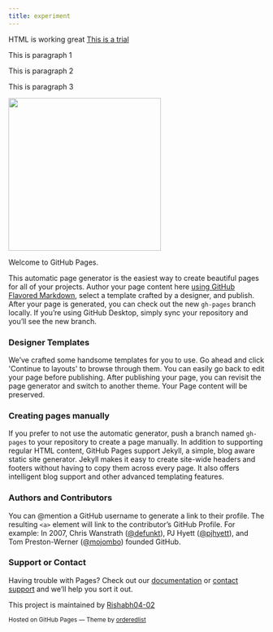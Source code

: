 ```yaml
---
title: experiment
---
```


<script>
var metas = document.getElementsByTagName('meta');
var i;
if (navigator.userAgent.match(/iPhone/i)) {
  for (i=0; i<metas.length; i++) {
    if (metas[i].name == "viewport") {
      metas[i].content = "width=device-width, minimum-scale=1.0, maximum-scale=1.0";
    }
  }
  document.addEventListener("gesturestart", gestureStart, false);
}
function gestureStart() {
  for (i=0; i<metas.length; i++) {
    if (metas[i].name == "viewport") {
      metas[i].content = "width=device-width, minimum-scale=0.25, maximum-scale=1.6";
    }
  }
}
</script>
<style>
/*
The MIT License (MIT)

Copyright (c) 2016 GitHub, Inc.

Permission is hereby granted, free of charge, to any person obtaining a copy
of this software and associated documentation files (the "Software"), to deal
in the Software without restriction, including without limitation the rights
to use, copy, modify, merge, publish, distribute, sublicense, and/or sell
copies of the Software, and to permit persons to whom the Software is
furnished to do so, subject to the following conditions:

The above copyright notice and this permission notice shall be included in all
copies or substantial portions of the Software.

THE SOFTWARE IS PROVIDED "AS IS", WITHOUT WARRANTY OF ANY KIND, EXPRESS OR
IMPLIED, INCLUDING BUT NOT LIMITED TO THE WARRANTIES OF MERCHANTABILITY,
FITNESS FOR A PARTICULAR PURPOSE AND NONINFRINGEMENT. IN NO EVENT SHALL THE
AUTHORS OR COPYRIGHT HOLDERS BE LIABLE FOR ANY CLAIM, DAMAGES OR OTHER
LIABILITY, WHETHER IN AN ACTION OF CONTRACT, TORT OR OTHERWISE, ARISING FROM,
OUT OF OR IN CONNECTION WITH THE SOFTWARE OR THE USE OR OTHER DEALINGS IN THE
SOFTWARE.

*/

.pl-c /* comment */ {
  color: #969896;
}

.pl-c1 /* constant, variable.other.constant, support, meta.property-name, support.constant, support.variable, meta.module-reference, markup.raw, meta.diff.header */,
.pl-s .pl-v /* string variable */ {
  color: #0086b3;
}

.pl-e /* entity */,
.pl-en /* entity.name */ {
  color: #795da3;
}

.pl-smi /* variable.parameter.function, storage.modifier.package, storage.modifier.import, storage.type.java, variable.other */,
.pl-s .pl-s1 /* string source */ {
  color: #333;
}

.pl-ent /* entity.name.tag */ {
  color: #63a35c;
}

.pl-k /* keyword, storage, storage.type */ {
  color: #a71d5d;
}

.pl-s /* string */,
.pl-pds /* punctuation.definition.string, string.regexp.character-class */,
.pl-s .pl-pse .pl-s1 /* string punctuation.section.embedded source */,
.pl-sr /* string.regexp */,
.pl-sr .pl-cce /* string.regexp constant.character.escape */,
.pl-sr .pl-sre /* string.regexp source.ruby.embedded */,
.pl-sr .pl-sra /* string.regexp string.regexp.arbitrary-repitition */ {
  color: #183691;
}

.pl-v /* variable */ {
  color: #ed6a43;
}

.pl-id /* invalid.deprecated */ {
  color: #b52a1d;
}

.pl-ii /* invalid.illegal */ {
  color: #f8f8f8;
  background-color: #b52a1d;
}

.pl-sr .pl-cce /* string.regexp constant.character.escape */ {
  font-weight: bold;
  color: #63a35c;
}

.pl-ml /* markup.list */ {
  color: #693a17;
}

.pl-mh /* markup.heading */,
.pl-mh .pl-en /* markup.heading entity.name */,
.pl-ms /* meta.separator */ {
  font-weight: bold;
  color: #1d3e81;
}

.pl-mq /* markup.quote */ {
  color: #008080;
}

.pl-mi /* markup.italic */ {
  font-style: italic;
  color: #333;
}

.pl-mb /* markup.bold */ {
  font-weight: bold;
  color: #333;
}

.pl-md /* markup.deleted, meta.diff.header.from-file */ {
  color: #bd2c00;
  background-color: #ffecec;
}

.pl-mi1 /* markup.inserted, meta.diff.header.to-file */ {
  color: #55a532;
  background-color: #eaffea;
}

.pl-mdr /* meta.diff.range */ {
  font-weight: bold;
  color: #795da3;
}

.pl-mo /* meta.output */ {
  color: #1d3e81;
}


</style>

HTML is working great
<a href="example.com">This is a trial</a>
<p>This is paragraph 1</p>
<p>This is paragraph 2</p>
<p>This is paragraph 3</p>
<img src="http://octodex.github.com/images/octdrey-catburn.jpg" width="300px" />

 
<a id="welcome-to-github-pages" class="anchor" href="#welcome-to-github-pages" aria-hidden="true"><span aria-hidden="true" class="octicon octicon-link"></span></a>Welcome to GitHub Pages.</h3>

<p>This automatic page generator is the easiest way to create beautiful pages for all of your projects. Author your page content here <a href="https://guides.github.com/features/mastering-markdown/">using GitHub Flavored Markdown</a>, select a template crafted by a designer, and publish. After your page is generated, you can check out the new <code>gh-pages</code> branch locally. If you’re using GitHub Desktop, simply sync your repository and you’ll see the new branch.</p>

<h3>
<a id="designer-templates" class="anchor" href="#designer-templates" aria-hidden="true"><span aria-hidden="true" class="octicon octicon-link"></span></a>Designer Templates</h3>

<p>We’ve crafted some handsome templates for you to use. Go ahead and click 'Continue to layouts' to browse through them. You can easily go back to edit your page before publishing. After publishing your page, you can revisit the page generator and switch to another theme. Your Page content will be preserved.</p>

<h3>
<a id="creating-pages-manually" class="anchor" href="#creating-pages-manually" aria-hidden="true"><span aria-hidden="true" class="octicon octicon-link"></span></a>Creating pages manually</h3>

<p>If you prefer to not use the automatic generator, push a branch named <code>gh-pages</code> to your repository to create a page manually. In addition to supporting regular HTML content, GitHub Pages support Jekyll, a simple, blog aware static site generator. Jekyll makes it easy to create site-wide headers and footers without having to copy them across every page. It also offers intelligent blog support and other advanced templating features.</p>

<h3>
<a id="authors-and-contributors" class="anchor" href="#authors-and-contributors" aria-hidden="true"><span aria-hidden="true" class="octicon octicon-link"></span></a>Authors and Contributors</h3>

<p>You can @mention a GitHub username to generate a link to their profile. The resulting <code>&lt;a&gt;</code> element will link to the contributor’s GitHub Profile. For example: In 2007, Chris Wanstrath (<a href="https://github.com/defunkt" class="user-mention">@defunkt</a>), PJ Hyett (<a href="https://github.com/pjhyett" class="user-mention">@pjhyett</a>), and Tom Preston-Werner (<a href="https://github.com/mojombo" class="user-mention">@mojombo</a>) founded GitHub.</p>

<h3>
<a id="support-or-contact" class="anchor" href="#support-or-contact" aria-hidden="true"><span aria-hidden="true" class="octicon octicon-link"></span></a>Support or Contact</h3>

<p>Having trouble with Pages? Check out our <a href="https://help.github.com/pages">documentation</a> or <a href="https://github.com/contact">contact support</a> and we’ll help you sort it out.</p>
      </section>
      <footer>
        <p>This project is maintained by <a href="https://github.com/Rishabh04-02">Rishabh04-02</a></p>
        <p><small>Hosted on GitHub Pages &mdash; Theme by <a href="https://github.com/orderedlist">orderedlist</a></small></p>
      </footer>
    </div>
    <script src="javascripts/scale.fix.js"></script>
    



